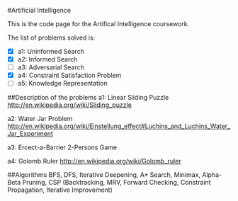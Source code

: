 #Artificial Intelligence

This is the code page for the Artifical Intelligence coursework.

The list of problems solved is:
- [x] a1: Uninformed Search
- [x] a2: Informed Search
- [ ] a3: Adversarial Search
- [x] a4: Constraint Satisfaction Problem
- [ ] a5: Knowledge Representation

##Description of the problems
a1: Linear Sliding Puzzle
http://en.wikipedia.org/wiki/Sliding_puzzle

a2: Water Jar Problem
http://en.wikipedia.org/wiki/Einstellung_effect#Luchins_and_Luchins_Water_Jar_Experiment

a3: Ercect-a-Barrier 2-Persons Game

a4: Golomb Ruler
http://en.wikipedia.org/wiki/Golomb_ruler


##Algorithms
BFS, DFS, Iterative Deepening, A* Search, Minimax, Alpha-Beta Pruning, CSP (Backtracking, MRV, Forward Checking, Constraint Propagation, Iterative Improvement)
